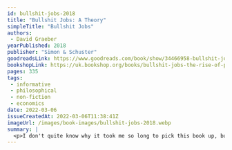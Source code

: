 ```yaml
---
id: bullshit-jobs-2018
title: "Bullshit Jobs: A Theory"
simpleTitle: "Bullshit Jobs"
authors: 
 - David Graeber
yearPublished: 2018
publisher: "Simon & Schuster"
goodreadsLink: https://www.goodreads.com/book/show/34466958-bullshit-jobs
bookshopLink: https://uk.bookshop.org/books/bullshit-jobs-the-rise-of-pointless-work-and-what-we-can-do-about-it/9780141983479
pages: 335
tags: 
 - informative 
 - philosophical 
 - non-fiction 
 - economics
date: 2022-03-06
issueCreatedAt: 2022-03-06T11:38:41Z
imageUrl: /images/book-images/bullshit-jobs-2018.webp
summary: | 
  <p>I don't quite know why it took me so long to pick this book up, but I regret not doing it earlier. I love David Graeber's books; having read and really enjoyed <a href="https://uk.bookshop.org/a/7342/9781612194196">Debt</a> a few years ago. This is really a very thoughtful discussion about jobs and the point of work; and in particular the kinds of busywork we can end up doing and participating in. It made me be a bit more thoughtful about the things that I do, and what might be the reason that I do it. I really enjoyed it; but it's not the worlds most motivating book.</p>
---
```


